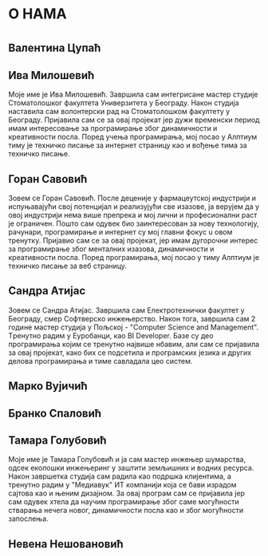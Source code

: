 ﻿# О НАМА <h1>


## Валентина Цупаћ 

## Ива Милошевић

Моје име је Ива Милошевић. Завршила сам интегрисане мастер студије Стоматолошког факултета Универзитета у Београду. Након студија наставила сам волонтерски рад на Стоматолошком факултету у Београду. Пријавила сам се за овај пројекат јер дужи временски период имам интересовање за програмирање због динамичности и креативности посла. Поред учења програмирања, мој посао у Алптиум тиму је техничко писање за интернет страницу као и вођење тима за техничко писање. 


## Горан Савовић 

Зовем се Горан Савовић. После деценије у фармацеутској индустрији и испуњавајући свој потенцијал и реализујући све изазове, ја
верујем да у овој индустрији нема више препрека и мој лични и професионални раст је ограничен.
Пошто сам одувек био заинтересован за нову технологију, рачунари, програмирање и интернет су мој главни фокус u oвом тренутку. Пријавио сам се за овај пројекат, јер имам дугорочни интерес за програмирање због менталних изазова, динамичности и креативности посла. Поред програмирања, мој посао у тиму Алптиум је техничко писање за веб страницу.

## Сандра Атијас 

Зовем се Сандра Атијас. Завршила сам Електротехнички факултет у Београду, смер Софтверско инжењерство. Након тога, завршила сам 2 године мастер студија у Пољској - "Computer Science and Management". Tренутно радим у Еуробанци, као BI Developer. Базе су део програмирања којим се тренутно највише нбавим, али сам се пријавила за овај пројекат, како бих се подсетила и програмских језика и других делова програмирања и тиме савладала цео систем.

## Марко Вујичић 

## Бранко Спаловић

## Тамара Голубовић

Моје име је Тамара Голубовић и ја сам мастер инжењер шумарства, одсек еколошки инжењеринг у заштити земљишних и водних ресурса. Након завршетка студија сам радила као подршка клијентима, а тренутно радим у "Медиавук" ИТ компанији која се бави израдом сајтова као и њеним дизајном. За овај програм сам се пријавила јер сам одувек хтела да научим програмирање због саме могућности стварања нечега новог, динамичности посла као и због могућности запослења.  

## Невена Нешовановић
